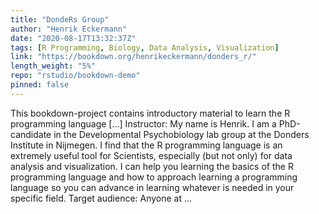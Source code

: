 ```yaml
---
title: "DondeRs Group"
author: "Henrik Eckermann"
date: "2020-08-17T13:32:37Z"
tags: [R Programming, Biology, Data Analysis, Visualization]
link: "https://bookdown.org/henrikeckermann/donders_r/"
length_weight: "5%"
repo: "rstudio/bookdown-demo"
pinned: false
---
```


This bookdown-project contains introductory material to learn the R programming language [...] Instructor:
My name is Henrik. I am a PhD-candidate in the Developmental Psychobiology lab group at the Donders Institute in Nijmegen. I find that the R programming language is an extremely useful tool for Scientists, especially (but not only) for data analysis and visualization. I can help you learning the basics of the R programming language and how to approach learning a programming language so you can advance in learning whatever is needed in your specific field. Target audience:
Anyone at ...
